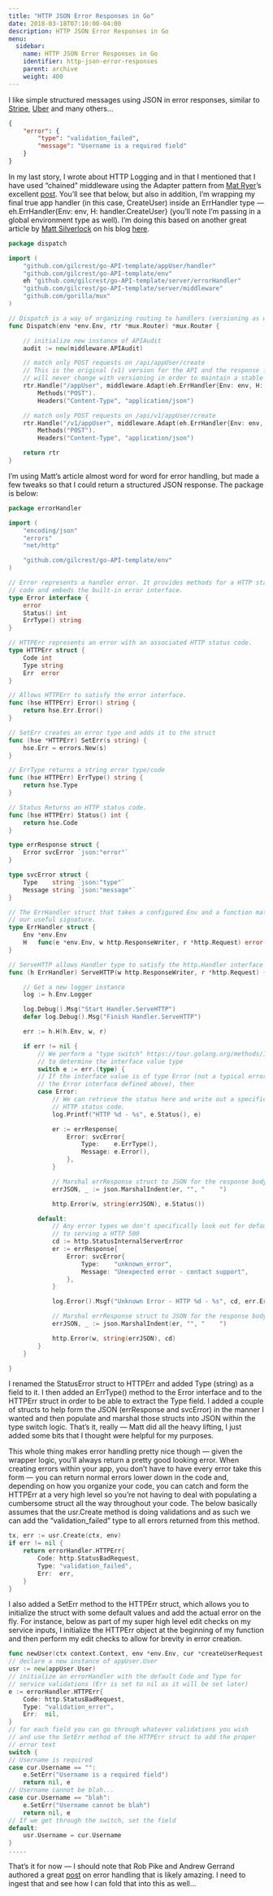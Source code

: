 ```yaml
---
title: "HTTP JSON Error Responses in Go"
date: 2018-03-18T07:10:00-04:00
description: HTTP JSON Error Responses in Go
menu:
  sidebar:
    name: HTTP JSON Error Responses in Go
    identifier: http-json-error-responses
    parent: archive
    weight: 400
---
```


I like simple structured messages using JSON in error responses, similar to [Stripe](https://stripe.com/docs/api#errors), [Uber](https://developer.uber.com/docs/riders/guides/errors) and many others…

```json
{
    "error": {
        "type": "validation_failed",
        "message": "Username is a required field"
    }
}
```

In my last story, I wrote about HTTP Logging and in that I mentioned that I have used “chained” middleware using the Adapter pattern from [Mat Ryer](https://medium.com/u/f25c357b8e4c?source=post_page-----29fac10a7036--------------------------------)’s excellent [post](https://medium.com/@matryer/writing-middleware-in-golang-and-how-go-makes-it-so-much-fun-4375c1246e81). You’ll see that below, but also in addition, I’m wrapping my final true app handler (in this case, CreateUser) inside an ErrHandler type — eh.ErrHandler{Env: env, H: handler.CreateUser} (you’ll note I’m passing in a global environment type as well). I’m doing this based on another great article by [Matt Silverlock](https://github.com/elithrar) on his blog [here](http://blog.questionable.services/article/http-handler-error-handling-revisited/).

```go
package dispatch

import (
    "github.com/gilcrest/go-API-template/appUser/handler"
    "github.com/gilcrest/go-API-template/env"
    eh "github.com/gilcrest/go-API-template/server/errorHandler"
    "github.com/gilcrest/go-API-template/server/middleware"
    "github.com/gorilla/mux"
)

// Dispatch is a way of organizing routing to handlers (versioning as well)
func Dispatch(env *env.Env, rtr *mux.Router) *mux.Router {

    // initialize new instance of APIAudit
    audit := new(middleware.APIAudit)

    // match only POST requests on /api/appUser/create
    // This is the original (v1) version for the API and the response for this
    // will never change with versioning in order to maintain a stable contract
    rtr.Handle("/appUser", middleware.Adapt(eh.ErrHandler{Env: env, H: handler.CreateUser}, middleware.LogRequest(env, audit), middleware.LogResponse(env, audit))).
        Methods("POST").
        Headers("Content-Type", "application/json")

    // match only POST requests on /api/v1/appUser/create
    rtr.Handle("/v1/appUser", middleware.Adapt(eh.ErrHandler{Env: env, H: handler.CreateUser}, middleware.LogRequest(env, audit), middleware.LogResponse(env, audit))).
        Methods("POST").
        Headers("Content-Type", "application/json")

    return rtr
}
```

I’m using Matt’s article almost word for word for error handling, but made a few tweaks so that I could return a structured JSON response. The package is below:

```go
package errorHandler

import (
    "encoding/json"
    "errors"
    "net/http"

    "github.com/gilcrest/go-API-template/env"
)

// Error represents a handler error. It provides methods for a HTTP status
// code and embeds the built-in error interface.
type Error interface {
    error
    Status() int
    ErrType() string
}

// HTTPErr represents an error with an associated HTTP status code.
type HTTPErr struct {
    Code int
    Type string
    Err  error
}

// Allows HTTPErr to satisfy the error interface.
func (hse HTTPErr) Error() string {
    return hse.Err.Error()
}

// SetErr creates an error type and adds it to the struct
func (hse *HTTPErr) SetErr(s string) {
    hse.Err = errors.New(s)
}

// ErrType returns a string error type/code
func (hse HTTPErr) ErrType() string {
    return hse.Type
}

// Status Returns an HTTP status code.
func (hse HTTPErr) Status() int {
    return hse.Code
}

type errResponse struct {
    Error svcError `json:"error"`
}

type svcError struct {
    Type    string `json:"type"`
    Message string `json:"message"`
}

// The ErrHandler struct that takes a configured Env and a function matching
// our useful signature.
type ErrHandler struct {
    Env *env.Env
    H   func(e *env.Env, w http.ResponseWriter, r *http.Request) error
}

// ServeHTTP allows Handler type to satisfy the http.Handler interface
func (h ErrHandler) ServeHTTP(w http.ResponseWriter, r *http.Request) {

    // Get a new logger instance
    log := h.Env.Logger

    log.Debug().Msg("Start Handler.ServeHTTP")
    defer log.Debug().Msg("Finish Handler.ServeHTTP")

    err := h.H(h.Env, w, r)

    if err != nil {
        // We perform a "type switch" https://tour.golang.org/methods/16
        // to determine the interface value type
        switch e := err.(type) {
        // If the interface value is of type Error (not a typical error, but
        // the Error interface defined above), then
        case Error:
            // We can retrieve the status here and write out a specific
            // HTTP status code.
            log.Printf("HTTP %d - %s", e.Status(), e)

            er := errResponse{
                Error: svcError{
                    Type:    e.ErrType(),
                    Message: e.Error(),
                },
            }

            // Marshal errResponse struct to JSON for the response body
            errJSON, _ := json.MarshalIndent(er, "", "    ")

            http.Error(w, string(errJSON), e.Status())

        default:
            // Any error types we don't specifically look out for default
            // to serving a HTTP 500
            cd := http.StatusInternalServerError
            er := errResponse{
                Error: svcError{
                    Type:    "unknown_error",
                    Message: "Unexpected error - contact support",
                },
            }

            log.Error().Msgf("Unknown Error - HTTP %d - %s", cd, err.Error())

            // Marshal errResponse struct to JSON for the response body
            errJSON, _ := json.MarshalIndent(er, "", "    ")

            http.Error(w, string(errJSON), cd)
        }
    }

}
```

I renamed the StatusError struct to HTTPErr and added Type (string) as a field to it. I then added an ErrType() method to the Error interface and to the HTTPErr struct in order to be able to extract the Type field. I added a couple of structs to help form the JSON (errResponse and svcError) in the manner I wanted and then populate and marshal those structs into JSON within the type switch logic. That’s it, really — Matt did all the heavy lifting, I just added some bits that I thought were helpful for my purposes.

This whole thing makes error handling pretty nice though — given the wrapper logic, you’ll always return a pretty good looking error. When creating errors within your app, you don’t have to have every error take this form — you can return normal errors lower down in the code and, depending on how you organize your code, you can catch and form the HTTPErr at a very high level so you’re not having to deal with populating a cumbersome struct all the way throughout your code. The below basically assumes that the usr.Create method is doing validations and as such we can add the “validation_failed” type to all errors returned from this method.

```go
tx, err := usr.Create(ctx, env)
if err != nil {
    return errorHandler.HTTPErr{
        Code: http.StatusBadRequest,
        Type: "validation_failed",
        Err:  err,
    }
}
```

I also added a SetErr method to the HTTPErr struct, which allows you to initialize the struct with some default values and add the actual error on the fly. For instance, below as part of my super high level edit checks on my service inputs, I initialize the HTTPErr object at the beginning of my function and then perform my edit checks to allow for brevity in error creation.

```go
func newUser(ctx context.Context, env *env.Env, cur *createUserRequest) (*appUser.User, error) {
// declare a new instance of appUser.User
usr := new(appUser.User)
// initialize an errorHandler with the default Code and Type for
// service validations (Err is set to nil as it will be set later)
e := errorHandler.HTTPErr{
    Code: http.StatusBadRequest,
    Type: "validation_error",
    Err:  nil,
}
// for each field you can go through whatever validations you wish
// and use the SetErr method of the HTTPErr struct to add the proper
// error text
switch {
// Username is required
case cur.Username == "":
    e.SetErr("Username is a required field")
    return nil, e
// Username cannot be blah...
case cur.Username == "blah":
    e.SetErr("Username cannot be blah")
    return nil, e
// If we get through the switch, set the field
default:
    usr.Username = cur.Username
}
.....
```

That’s it for now — I should note that Rob Pike and Andrew Gerrand authored a great [post](https://commandcenter.blogspot.com/2017/12/error-handling-in-upspin.html) on error handling that is likely amazing. I need to ingest that and see how I can fold that into this as well…
